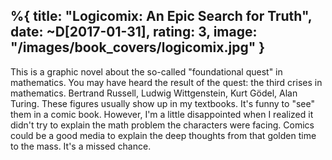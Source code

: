 %{
  title: "Logicomix: An Epic Search for Truth",
  date: ~D[2017-01-31],
  rating: 3,
  image: "/images/book_covers/logicomix.jpg"
}
---

This is a graphic novel about the so-called "foundational quest" in mathematics. You may have heard the result of the quest: the third crises in mathematics. Bertrand Russell, Ludwig Wittgenstein, Kurt Gödel, Alan Turing. These figures usually show up in my textbooks. It's funny to "see" them in a comic book. However, I'm a little disappointed when I realized it didn't try to explain the math problem the characters were facing. Comics could be a good media to explain the deep thoughts from that golden time to the mass. It's a missed chance.
